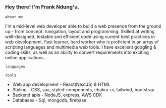 ### <h3> Hey there! I'm Frank Ndung'u. </h3>

```
about me
```
 
<div>
 <p>
I'm a mid-level web developer able to build a web presence from the ground up - from concept, navigation, layout and programming. Skilled at writing well-designed, testable and efficient code using current best practices in web development. Fast learner, hard worker who is proficient in an array of scripting languages and multimedia web tools. I have excellent googling & coding skills, as well as an ability to convert requirements into exciting online applications.
</p>
</div>

```
languages
```

```
tools
```
- Web app development - React(NextJS) & HTML  
- Styling - CSS, saa, styled-components, chakra-ui, tailwind, bootstrap
- Backend apis - NodeJS, express, AWS CDK
- Databases - Sql, mongodb, firebase



<!---
dosha10/dosha10 is a ✨ special ✨ repository because its `README.md` (this file) appears on your GitHub profile.
You can click the Preview link to take a look at your changes.
--->
